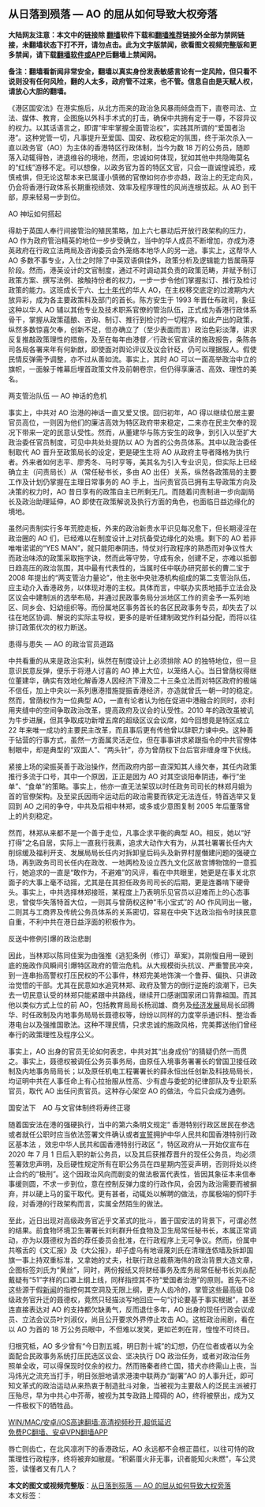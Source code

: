  <h2>从日落到殒落 — AO 的屈从如何导致大权旁落</h2> <p class="notice"><b>大陆网友注意：本文中的链接除 <a href="https://github.com/bannedbook/fanqiang" >翻墙</a>软件下载和<a href="https://github.com/killgcd/justmysocks/blob/master/README.md">翻墙推荐</a>链接外全部为禁网链接，未翻墙状态下打不开，请勿点击。此为文字版禁闻，欲看图文视频完整版和更多禁闻，请下载<a href="https://github.com/bannedbook/fanqiang">翻墙软件或APP</a>后翻墙上禁闻网。</p><p>备注：翻墙看新闻非常安全，翻墙以真实身份发表敏感言论有一定风险，但只看不说则没有任何风险，翻的人太多，政府管不过来，也不管。信息自由是天赋人权，请放心大胆的翻墙。</b></p>  <div class="entry">  <p>《港区国安法》在港实施后，从北方而来的政治急风暴雨倾盘而下，直卷司法、立法、媒体、教育，企图施以外科手术式的打击，确保中共拥有定于一尊，不容异议的权力。以其话语言之，即谓“牢牢掌握全面管治权”，实践其所谓的“爱国者治港”。这种党管一切，凡事提升至爱国、国安、政权稳定的氛围，终于渐次杀入一直以政务官（AO）为主体的香港特区行政体制，当今为数 18 万的公务员，随即落入动辄得咎，进退维谷的境地，然而，忠诚如何体现，犹如其他中共隐晦莫名的“红线”游移不定。可以想像，以政务官为首的特区文官，只会一直诚惶诚恐，戒慎戒惧，但无论这帮本来已属谨小慎微的官僚如何亦步亦趋，政治上的无定向风，仍会将香港行政体系长期重视绩效、效率及程序理性的风尚连根拔起。从 AO 到干部，原来轻易一步到位。</p> <p>AO 神坛如何搭起</p> <p>得助于英国人奉行间接管治的殖民策略，加上六七暴动后开放行政架构的压力，AO 作为政府管治精英的地位一步步受确立，当中的华人成员不断增加，亦成为港英政府在行政立法两局及咨询委员会外笼络本地华人的另一途。事实上，这帮华人 AO 多数不事专业，入仕之时除了中英双语俱佳外，政策分析及逻辑能力皆属萌芽阶段。然而，港英设计的文官制度，通过不时调动其负责的政策范畴，并赋予制订政策方案、撰写法例、接触持份者的权力，一步一步令他们掌握拟订、推行及检讨政策的能力。这班成长于六、<span class='wp_keywordlink'><a href="https://www.bannedbook.org/forum2/topic1112.html" title="北島、李陀主編： 七十年代" target="_blank">七十年代</a></span>的华人 AO，在主权移交底定的过渡期内大放异彩，成为各主要政策科及部门的首长。陈方安生于 1993 年晋仕布政司，象征这种以华人 AO 辅以其他专业及技术职系官僚的管治队伍，正式成为香港行政体系骨干，掌握从政策蕴酿、咨询、制订、推行到检讨的一切程序。如此产出的政策，纵然多数惊喜欠奉，创新不足，但亦确立了（至少表面而言）政治色彩淡薄，讲求反复推敲政策理性的措施，及至在每年由港督／行政长官宣读的施政报告，条陈各司各局各署来年有何新猷，即使面对舆论评议及议会针砭，仍可以理据服人。假使民情反弹需予调整，亦不过从善如流。事实上，其时 AO 可以一面高举政治中立的旗帜，一面躲于帷幕后埋首政策文件及前朝卷宗，但仍得享廉洁、高效、理性的美名。</p> <p>两支管治队伍 — AO 神话的危机</p>  <p>事实上，中共对 AO 治港的神话一直又爱又恨。回归初年，AO 得以继续位居主要官员高位，一则因为他们的廉洁高效为特区政府带来稳定，二来亦在民主欠奉的现况下带来一定的民意认受性。然而，从董建华与陈方安生的政争，到引入以至扩大政治委任官员制度，可见中共处处提防以 AO 为首的公务员体系。其中以政治委任制取代 AO 晋升至政策局长的设定，更是硬生生将 AO 从政府主导者降格为执行者。外来者如何志平、廖秀冬、马时亨等，美其名为引入专业识见，但实际上已经确立主（问责局长）从（常任秘书长，多由 AO 出任）关系，纵然各政策局的主要工作及计划仍掌握在主理日常事务的 AO 手上，当问责官员已拥有主导政策方向及决策的权力时，AO 昔日享有的政策自主已所剩无几。而随着问责制进一步向副局长及政治助理延伸，AO 即使在政策解说及执行方面的角色，也面临日益边缘化的境地。</p> <p>虽然问责制实行多年荒腔走板，外来的政治新贵水平识见每况愈下，但长期浸淫在政治圈的 AO 们，已经难以在制度设计上对抗备受边缘化的处境。剩下的 AO 若非唯唯诺诺的“YES MAN”，就只能阳奉阴违，恃仗对行政程序的熟悉而对争议性大而政治味浓的政策采取拖字诀，然而此等守势，守成有余，创建不足，亦难以抵御日趋高压的政治氛围，其中最有代表性的，当属时任中联办研究部长的曹二宝于 2008 年提出的“两支管治力量论”，他主张中央驻港机构组成的第二支管治队伍，应主动介入香港政务，以体现对港的主权。具体而言，中联办实质地插手立法会及区议会中建制派的选举布局，并通过民政事务局分派地区工作的资金予一系列地区、同乡会、妇幼组织等。而份属地区事务首长的各区民政事务专员，却失去了以往在地区协调、解说的实际主导权，更多的是听任建制政党作利益分配，而将以往排订政策优次的权力断送。</p> <p>患得与患失 — AO 的政治官员道路</p> <p>中共看重的从来是政治实利，纵然在制度设计上必须排除 AO 的独特地位，但一旦意识民意反弹，便乐于将港人讨喜的 AO 捧上大位，以笼络人心。当日曾荫权得继位董建华，确实有效地化解香港人因经济下滑及二十三条立法而对特区政府的极端不信任，加上中央以一系列惠港措施提振香港经济，亦造就曾氏一朝一时的稳定。然而，曾荫权作为一位典型 AO，一直有论者认为他在促进中港融合的同时，亦利用夹缝中的空间争取政治改革，提高政府及议会的认受性。2010 年的政改虽被讥为牛步进展，但其争取成功新增五席的超级区议会议席，如今回想竟是特区成立 22 年来唯一成功的主要民主改革，而且事后更有传他曾以辞职力谏中央。这种善于钻营的行事方式，虽然一方面属灵活走位，但在事事讲求紧跟指令的中共官僚体制眼中，却是典型的“双面人”、“两头针”，亦为曾荫权下台后官非缠身埋下伏线。</p>  <p>紧接上场的梁振英善于政治操作，然而政府内部一直深知其人缘欠奉，其任内政策推行多流于口号，其中一个原因，正正是因为 AO 对其空谈阳奉阴违，奉行“坐单”、“食单”的策略。事实上，他亦一直无法架驭以时任政务司司长的林郑月娥为首的官僚架构。及至梁氏因雨伞运动后的政治需要而铁定无法连任，特首选举又复回到 AO 之间的争夺，中共及后相中林郑，或多或少意图复制 2005 年后董落曾上的片刻稳定。</p> <p>然而，林郑从来都不是一个善于走位，凡事企求平衡的典型 AO。相反，她以“好打得”之名自居，实际上一直我行我素，追求大动作大有为，从其社署署长任内大削综缓及福利开支、发展局局长任内对拆卸皇后码头及新界村屋僭建问题的强硬立场，再到政务司司长任内在政改、一地两检及设立西九文化区故宫博物馆的一意孤行，她追求的一直是“敢作为，不避难”的风评，看在中共眼里，她更是在事关北京面子的大事上毫不动摇，尤其是在其担任政务司司长的后期，更是连番啃下硬骨头。事实上，中共选择林郑接班，某程度上乃表明乐见官员以迎难而上的心态事忠，曾俊华失落特首大位，一则其与曾荫权这种“韦小宝式”的 AO 作风同出一辙，二则其与工商界及传统公务员体系的关系密切，容易在中央下达政治指令时挟民意自重，不利中共在港日益浮面的积极作为。</p> <p>反送中修例引爆的政治悲剧</p> <p>因此，当林郑以陈同佳案为由强推《逃犯条例（修订）草案》，其刚愎自用一硬到底的施政作风瞬间引爆特区政府的管治危机。从大规模街头抗议、严重警民冲突，到一连串抬高警权打压民权的不公事件，林郑完美地饰演一个鲁莽、偏执、只讲政治觉悟的干部。尤其在民意如水追究林郑、政府及警方的倒行逆施的浪潮下，已失去一切民意认受的林郑只能紧跟中共路线，继续开口感谢国家闭口背靠祖国。而其他以类似方式上位的前 AO，包括教育局局长杨润雄、商务及<span class='wp_keywordlink'><a href="https://www.bannedbook.org/forum2/topic869.html" title="宪政、法治和经济发展——走向市场经济的制度保障" target="_blank">经济发展</a></span>局局长邱腾华、时任政制及内地事务局局长聂德权等，纷纷以同样的力度宰杀通识科、整治香港电台以及强推国歌法。这种不理民情，只求忠诚的施政风格，完美葬送他们曾经奉行的政策理性及程序公义。</p>  <p>事实上，AO 出身的官员无论如何表忠，中共对其“出身成份”的猜疑仍然一而贯之。事实上，聂德权被调任公务员事务局，由原任入境事务署署长的曾国卫接任政制及内地事务局局长；以及原任机电工程署署长的薛永恒出任创新及科技局局长，均证明中共在人事任命上有心拉抬服从性高、少有虚与委蛇的纪律部队及专业职系官员，取代 AO 出任问责官员。这种存心架空 AO 的做法，今后只会成为通例。</p> <p>国安法下　AO 与文官体制终将寿终正寝</p> <p>随着国安法在港的强硬执行，当中的第六条明文规定“ 香港特别行政区居民在参选或者就任公职时应当依法签署文件确认或者<span class='wp_keywordlink'><a href="https://www.bannedbook.org/forum5/topic17.html" title="宣誓与预言" target="_blank">宣誓</a></span>拥护中华人民共和国香港特别行政区基本法 ，效忠中华人民共和国香港特别行政区 ”，特区政府从一开始仅宣布在 2020 年 7 月 1 日后入职的新公务员，以及其后获推荐晋升的现任公务员，均必须签署效忠声明，及后硬性规定所有在职公务员在四星期内签妥声明，否则将处以终止合约的“极刑”。这个因政治风向而剧变的做法极富代表性，皆因其象征本来信奉事缓则圆，不求一步到位，意在控制反弹力度的行政作风，会因为政治需要而被摒弃，并以硬上马的蛮干取代。更有甚者，动辄处以解聘的做法，亦属极端的恫吓手段，对香港的行政架构而言，实属全然陌生的做法。</p> <p>至此，近日出现对高级政务官近乎文革式的批斗，置于国安法的背景下，可谓必然的结果。前食物环境卫生署署长刘利群升任食物及卫生局常任秘书长，本属正常调动，亦为以聂德权为首的荐任委员会批准，在行政程序上无可争议。然而，份属中共喉舌的《文汇报》及《大公报》，却子虚乌有地诬蔑刘氏在清理连侬墙及拆卸国旗一事上持双重标准，又拿她的丈夫，社联行政总裁蔡海伟的政治背景大造文章，企图标签刘氏为“黄丝”，同时，两份报纸又将财经事务及库务局常任秘书长刘焱配戴疑有“51”字样的口罩上纲上线，同样指控其不符“爱国者治港”的原则。首先不论这些源于假<span class='wp_keywordlink_affiliate'><a href="https://www.bannedbook.org/" title="新闻">新闻</a></span>的指控何其空洞及无限上纲，更为人齿冷的，掌管这些最高级 D8 级政务官升迁的聂德权，竟然只轻描淡写地回应一句“讨论要基于事实根据”，甚至连直接表达对 AO 的支持都欠缺勇气，反而退仕多年，AO 出身的现任行政会议成员、立法会议员叶刘淑仪，尚且公开要求外界停止攻击 AO。这桩政治闹剧，看在以 AO 为首的 18 万公务员眼中，不但难以发笑，更如芒刺在背，惶惶不可终日。</p>  <p>归根究柢，AO 多少曾有“今日割五城，明日割十城”的幻想，仍在位者或者以为全面配合民政事务系统打压民选区议会、坚决执行 DQ 政治任务，或者对政治任务照单全收，可以得保现时仅余的权力。然而赂秦者终亡国，猎犬亦终需山上丧，当冯炜光之流充当打手，明目张胆地请求港澳中联两办“副署”AO 的人事升迁，即可知文革式的政治运动从来热衷于制造批斗对象，当被视为主要敌人的泛民主派被打压殆尽，早为中共心中芥蒂，被视为其专政路上障碍的 AO，终将被祭出，成为又一件极权下的牺牲品。</p> <p class="texttj"> <a href="https://github.com/bannedbook/fanqiang/wiki/V2ray%E6%9C%BA%E5%9C%BA" target="_blank">WIN/MAC/安卓/iOS高速翻墙:高清视频秒开,超低延迟</a><br/> <a href="https://github.com/bannedbook/fanqiang/wiki/%E7%A6%81%E9%97%BB%E7%BD%91%E5%AE%89%E5%8D%93%E7%BF%BB%E5%A2%99%E6%96%B0%E9%97%BBAPP" target="_blank">免费PC翻墙、安卓VPN翻墙APP</a></p><p>唇亡则齿亡，在北风凛冽下的香港政坛，AO 永远都不会根正苗红，以往可恃的政策理性行政程序，终将被弃如敝屣。“积薪厝火非无事，识者能知火未燃”，车公灵签，读懂者又有几人？</p><a name='sharetosocial'></a>       <div><b>本文的图文或视频完整版</b>：<a href='https://www.bannedbook.org/bnews/comments/20210304/1498439.html'>从日落到殒落 — AO 的屈从如何导致大权旁落</a></div>  </div><!--END ENTRY--> <div class="postfooter"> <div>本文标签：</div>  </div><!--END POSTFOOTER--> 